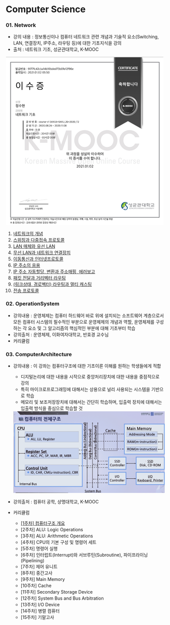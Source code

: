 # Computer Science

### 01. Network

- 강의 내용 :  정보통신이나 컴퓨터 네트워크 관련 개념과 기술적 요소(Switching, LAN, 연결장치, IP주소, 라우팅 등)에 대한 기초지식을 강의
- 출처 : 네트워크 기초, 성균관대학교, K-MOOC

<img src = "01 Network\Image\certificate.png" width = "500">

1. [네트워크의 개념](https://github.com/suhyeon4820/CS/blob/master/01%20Network/01%20%EB%84%A4%ED%8A%B8%EC%9B%8C%ED%81%AC%EC%9D%98%20%EA%B0%9C%EB%85%90.md)
2. [스위칭과 다중접속 프로토콜](https://github.com/suhyeon4820/CS/blob/master/01%20Network/02%20%EC%8A%A4%EC%9C%84%EC%B9%AD%EA%B3%BC%20%EB%8B%A4%EC%A4%91%EC%A0%91%EC%86%8D%20%ED%94%84%EB%A1%9C%ED%86%A0%EC%BD%9C.md)
3. [LAN 매체와 유선 LAN](https://github.com/suhyeon4820/CS/blob/master/01%20Network/03%20LAN%20%EB%A7%A4%EC%B2%B4%EC%99%80%20%EC%9C%A0%EC%84%A0%20LAN.md)
4. [무선 LAN과 네트워크 연결장치](https://github.com/suhyeon4820/CS/blob/master/01%20Network/04%20%EB%AC%B4%EC%84%A0%20LAN%EA%B3%BC%20%EB%84%A4%ED%8A%B8%EC%9B%8C%ED%81%AC%20%EC%97%B0%EA%B2%B0%EC%9E%A5%EC%B9%98.md)
5. [이동통신과 인터넷프로토콜](https://github.com/suhyeon4820/CS/blob/master/01%20Network/05%20%EC%9D%B4%EB%8F%99%ED%86%B5%EC%8B%A0%EA%B3%BC%20%EC%9D%B8%ED%84%B0%EB%84%B7%ED%94%84%EB%A1%9C%ED%86%A0%EC%BD%9C.md)
6. [IP 주소의 응용](https://github.com/suhyeon4820/CS/blob/master/01%20Network/06%20IP%20%EC%A3%BC%EC%86%8C%EC%9D%98%20%EC%9D%91%EC%9A%A9.md)
7. [IP 주소 자동할당, 변환과 주소매핑, 에러보고](https://github.com/suhyeon4820/CS/blob/master/01%20Network/07%20IP%20%EC%A3%BC%EC%86%8C%20%EC%9E%90%EB%8F%99%ED%95%A0%EB%8B%B9%2C%20%EB%B3%80%ED%99%98%EA%B3%BC%20%EC%A3%BC%EC%86%8C%EB%A7%A4%ED%95%91%2C%20%EC%97%90%EB%9F%AC%EB%B3%B4%EA%B3%A0.md)
8. [패킷 전달과 거리벡터 라우팅](https://github.com/suhyeon4820/CS/blob/master/01%20Network/08%20%ED%8C%A8%ED%82%B7%20%EC%A0%84%EB%8B%AC%EA%B3%BC%20%EA%B1%B0%EB%A6%AC%EB%B2%A1%ED%84%B0%20%EB%9D%BC%EC%9A%B0%ED%8C%85.md)
9. [(링크상태, 경로벡터) 라우팅과 멀티 캐스팅](https://github.com/suhyeon4820/CS/blob/master/01%20Network/09%20(%EB%A7%81%ED%81%AC%EC%83%81%ED%83%9C%2C%20%EA%B2%BD%EB%A1%9C%EB%B2%A1%ED%84%B0)%20%EB%9D%BC%EC%9A%B0%ED%8C%85%EA%B3%BC%20%EB%A9%80%ED%8B%B0%20%EC%BA%90%EC%8A%A4%ED%8C%85.md)
10. [전송 프로토콜](https://github.com/suhyeon4820/CS/blob/master/01%20Network/10%20%EC%A0%84%EC%86%A1%20%ED%94%84%EB%A1%9C%ED%86%A0%EC%BD%9C.md)



### 02. OperationSystem

- 강의내용 : 운영체제는 컴퓨터 하드웨어 바로 위에 설치되는 소프트웨어 계층으로서 모든 컴퓨터 시스템의 필수적인 부분으로 운영체제의 개념과 역할, 운영체제를 구성하는 각 요소 및 그 알고리즘의 핵심적인 부분에 대해 기초부터 학습
- 강의출처 : 운영체제, 이화여자대학교, 반효경 교수님
- 커리큘럼



### 03. ComputerArchitecture

- 강의내용 : 이 강좌는 컴퓨터구조에 대한 기초이론 이해를 원하는 학생들에게 적합

  - 디지털논리에 대한 내용을 시작으로 중앙처리장치에 대한 내용을 중점적으로 강의
  - 특히 마이크로프로그래밍에 대해서는 상용으로 널리 사용되는 시스템을 기반으로 학습
  - 메모리 및 보조저장장치에 대해서는 간단히 학습하며, 입출력 장치에 대해서는 입출력 방식을 중심으로 학습할 것

  <img src = "03 Computer Architecture\ComputerArchitecture.png">

- 강의출처 : 컴퓨터 공학, 상명대학교, K-MOOC

- 커리큘럼

  - [[1주차] 컴퓨터구조 개요](https://github.com/suhyeon4820/CS/blob/master/03%20Computer%20Architecture/01.%20Computer%20System%20Structure.md)
  - [2주차] ALU: Logic Operations 
  - [3주차] ALU: Arithmetic Operations 
  - [4주차] CPU의 기본 구성 및 명령어 세트 
  - [5주차] 명령어 실행 
  - [6주차] 인터럽트(Interrupt)와 서브루틴(Subroutine), 파이프라이닝(Pipelining) 
  - [7주차] 제어 유니트 
  - [8주차] 중간고사
  - [9주차] Main Memory
  - [10주차] Cache 
  - [11주차] Secondary Storage Device 
  - [12주차] System Bus and Bus Arbitration 
  - [13주차] I/O Device 
  - [14주차] 병렬 컴퓨터 
  - [15주차] 기말고사